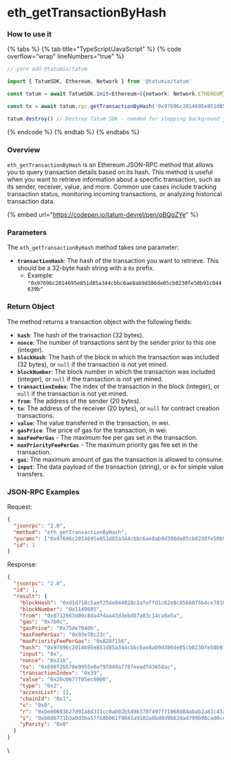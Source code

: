 # eth\_getTransactionByHash

### How to use it

{% tabs %}
{% tab title="TypeScript/JavaScript" %}
{% code overflow="wrap" lineNumbers="true" %}
```typescript
// yarn add @tatumio/tatum

import { TatumSDK, Ethereum, Network } from '@tatumio/tatum'

const tatum = await TatumSDK.init<Ethereum>({network: Network.ETHEREUM})

const tx = await tatum.rpc.getTransactionByHash('0x97696c2014695e851d85a344cbbc6ae8ab9d386de05cb0230fe50b91c044639b')

tatum.destroy() // Destroy Tatum SDK - needed for stopping background jobs
```
{% endcode %}
{% endtab %}
{% endtabs %}

### Overview

`eth_getTransactionByHash` is an Ethereum JSON-RPC method that allows you to query transaction details based on its hash. This method is useful when you want to retrieve information about a specific transaction, such as its sender, receiver, value, and more. Common use cases include tracking transaction status, monitoring incoming transactions, or analyzing historical transaction data.

{% embed url="https://codepen.io/tatum-devrel/pen/qBQgZYe" %}

### Parameters

The `eth_getTransactionByHash` method takes one parameter:

* **`transactionHash`**: The hash of the transaction you want to retrieve. This should be a 32-byte hash string with a `0x` prefix.
  * Example: `"0x97696c2014695e851d85a344cbbc6ae8ab9d386de05cb0230fe50b91c044639b"`

### Return Object

The method returns a transaction object with the following fields:

* **`hash`**: The hash of the transaction (32 bytes).
* **`nonce`**: The number of transactions sent by the sender prior to this one (integer).
* **`blockHash`**: The hash of the block in which the transaction was included (32 bytes), or `null` if the transaction is not yet mined.
* **`blockNumber`**: The block number in which the transaction was included (integer), or `null` if the transaction is not yet mined.
* **`transactionIndex`**: The index of the transaction in the block (integer), or `null` if the transaction is not yet mined.
* **`from`**: The address of the sender (20 bytes).
* **`to`**: The address of the receiver (20 bytes), or `null` for contract creation transactions.
* **`value`**: The value transferred in the transaction, in wei.
* **`gasPrice`**: The price of gas for the transaction, in wei.
* **`maxFeePerGas`** - The maximum fee per gas set in the transaction.
* **`maxPriorityFeePerGas`** - The maximum priority gas fee set in the transaction.
* **`gas`**: The maximum amount of gas the transaction is allowed to consume.
* **`input`**: The data payload of the transaction (string), or `0x` for simple value transfers.

### JSON-RPC Examples

Request:

```json
{
  "jsonrpc": "2.0",
  "method": "eth_getTransactionByHash",
  "params": ["0x97696c2014695e851d85a344cbbc6ae8ab9d386de05cb0230fe50b91c044639b"],
  "id": 1
}
```

Response:

```json
{
  "jsonrpc": "2.0",
  "id": 1,
  "result": {
    "blockHash": "0xd1d718c5aef254e044928c1afeffd1c62e8c8566075b4ce70102a0185f15fe5b",
    "blockNumber": "0x1149605",
    "from": "0x0712663d09c8da4fdaa43d3ebd87a03c14ca9a5a",
    "gas": "0x7b0c",
    "gasPrice": "0x75de7040b",
    "maxFeePerGas": "0x93e78c23c",
    "maxPriorityFeePerGas": "0x828f156",
    "hash": "0x97696c2014695e851d85a344cbbc6ae8ab9d386de05cb0230fe50b91c044639b",
    "input": "0x",
    "nonce": "0x21b",
    "to": "0x698f26578e9955e0ef9f849a778feeadf43658ac",
    "transactionIndex": "0x39",
    "value": "0x20c0677f05ec0000",
    "type": "0x2",
    "accessList": [],
    "chainId": "0x1",
    "v": "0x0",
    "r": "0xbe80603b27d91a8d311cc0ab02b549b378f497f71068d84abab2a81c43a3a586",
    "s": "0xb0d6771b3a0d3ba57f68b061f9841a9102a8bd8d9b62da4799b98cad0ce30",
    "yParity": "0x0"
  }
}
```

\
